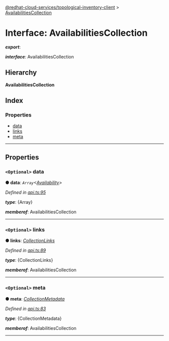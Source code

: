 [@redhat-cloud-services/topological-inventory-client](../README.md) > [AvailabilitiesCollection](../interfaces/availabilitiescollection.md)

# Interface: AvailabilitiesCollection

*__export__*: 

*__interface__*: AvailabilitiesCollection

## Hierarchy

**AvailabilitiesCollection**

## Index

### Properties

* [data](availabilitiescollection.md#data)
* [links](availabilitiescollection.md#links)
* [meta](availabilitiescollection.md#meta)

---

## Properties

<a id="data"></a>

### `<Optional>` data

**● data**: *`Array`<[Availability](availability.md)>*

*Defined in [api.ts:95](https://github.com/RedHatInsights/javascript-clients/blob/master/packages/topological-inventory/api.ts#L95)*

*__type__*: {Array}

*__memberof__*: AvailabilitiesCollection

___
<a id="links"></a>

### `<Optional>` links

**● links**: *[CollectionLinks](collectionlinks.md)*

*Defined in [api.ts:89](https://github.com/RedHatInsights/javascript-clients/blob/master/packages/topological-inventory/api.ts#L89)*

*__type__*: {CollectionLinks}

*__memberof__*: AvailabilitiesCollection

___
<a id="meta"></a>

### `<Optional>` meta

**● meta**: *[CollectionMetadata](collectionmetadata.md)*

*Defined in [api.ts:83](https://github.com/RedHatInsights/javascript-clients/blob/master/packages/topological-inventory/api.ts#L83)*

*__type__*: {CollectionMetadata}

*__memberof__*: AvailabilitiesCollection

___

